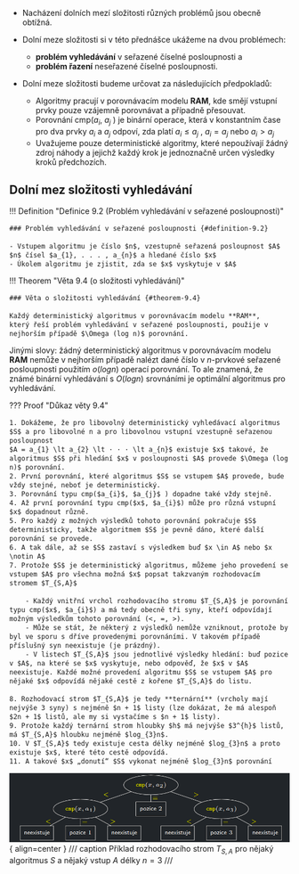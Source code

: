 - Nacházení dolních mezí složitosti různých problémů jsou obecně obtížná.
- Dolní meze složitosti si v této přednášce ukážeme na dvou problémech:

    - **problém vyhledávání** v seřazené číselné posloupnosti a
    - **problém řazení** neseřazené číselné posloupnosti.


- Dolní meze složitosti budeme určovat za následujících předpokladů:

    - Algoritmy pracují v porovnávacím modelu **RAM**, kde smějí vstupní prvky pouze vzájemně porovnávat a případně
      přesouvat.
    - Porovnání cmp($a_{i}$, $a_{j}$ ) je binární operace, která v konstantním
      čase pro dva prvky $a_{i}$ a $a_{j}$ odpoví, zda platí $a_{i} \le a_{j}$ , $a_{i} = a_{j}$
      nebo $a_{i} \gt a_{j}$
    - Uvažujeme pouze deterministické algoritmy, které nepoužívají
      žádný zdroj náhody a jejichž každý krok je jednoznačně určen
      výsledky kroků předchozích.

## Dolní mez složitosti vyhledávání

<a id="definition-9.2"></a>
!!! Definition "Definice 9.2 (Problém vyhledávání v seřazené posloupnosti)"

    ### Problém vyhledávání v seřazené posloupnosti {#definition-9.2}

    - Vstupem algoritmu je číslo $n$, vzestupně seřazená posloupnost $A$ $n$ čísel $a_{1}, . . . , a_{n}$ a hledané číslo $x$
    - Úkolem algoritmu je zjistit, zda se $x$ vyskytuje v $A$

<a id="theorem-9.4"></a>
!!! Theorem "Věta 9.4 (o složitosti vyhledávání)"

    ### Věta o složitosti vyhledávání {#theorem-9.4}

    Každý deterministický algoritmus v porovnávacím modelu **RAM**,
    který řeší problém vyhledávání v seřazené posloupnosti, použije v
    nejhorším případě $\Omega (log n)$ porovnání.

Jinými slovy: žádný deterministický algoritmus v porovnávacím modelu **RAM**
nemůže v nejhorším případě nalézt dané číslo v $n$-prvkové seřazené posloupnosti použitím $o(log n)$ operací porovnání.
To ale znamená, že známé binární vyhledávání s $O(log n)$ srovnáními je optimální algoritmus pro vyhledávání.

??? Proof "Důkaz věty 9.4"

    1. Dokážeme, že pro libovolný deterministický vyhledávací algoritmus $S$ a pro libovolné n a pro libovolnou vstupní vzestupně seřazenou posloupnost 
    $A = a_{1} \lt a_{2} \lt · · · \lt a_{n}$ existuje $x$ takové, že algoritmus $S$ při hledání $x$ v posloupnosti $A$ provede $\Omega (log n)$ porovnání.
    2. První porovnání, které algoritmus $S$ se vstupem $A$ provede, bude vždy stejné, neboť je deterministický.
    3. Porovnání typu cmp($a_{i}$, $a_{j}$ ) dopadne také vždy stejně. 
    4. Až první porovnání typu cmp($x$, $a_{i}$) může pro různá vstupní $x$ dopadnout různě.
    5. Pro každý z možných výsledků tohoto porovnání pokračuje $S$ deterministicky, takže algoritmem $S$ je pevně dáno, které další porovnání se provede.
    6. A tak dále, až se $S$ zastaví s výsledkem buď $x \in A$ nebo $x \notin A$
    7. Protože $S$ je deterministický algoritmus, můžeme jeho provedení se vstupem $A$ pro všechna možná $x$ popsat takzvaným rozhodovacím stromem $T_{S,A}$
    
        - Každý vnitřní vrchol rozhodovacího stromu $T_{S,A}$ je porovnání typu cmp($x$, $a_{i}$) a má tedy obecně tři syny, kteří odpovídají možným výsledkům tohoto porovnání (<, =, >).
        - Může se stát, že některý z výsledků nemůže vzniknout, protože by byl ve sporu s dříve provedenými porovnáními. V takovém případě příslušný syn neexistuje (je prázdný).
        - V listech $T_{S,A}$ jsou jednotlivé výsledky hledání: buď pozice v $A$, na které se $x$ vyskytuje, nebo odpověď, že $x$ v $A$ neexistuje. Každé možné provedení algoritmu $S$ se vstupem $A$ pro nějaké $x$ odpovídá nějaké cestě z kořene $T_{S,A}$ do listu.
    
    8. Rozhodovací strom $T_{S,A}$ je tedy **ternární** (vrcholy mají nejvýše 3 syny) s nejméně $n + 1$ listy (lze dokázat, že má alespoň $2n + 1$ listů, ale my si vystačíme s $n + 1$ listy).
    9. Protože každý ternární strom hloubky $h$ má nejvýše $3^{h}$ listů, má $T_{S,A}$ hloubku nejméně $log_{3}n$.
    10. V $T_{S,A}$ tedy existuje cesta délky nejméně $log_{3}n$ a proto existuje $x$, které této cestě odpovídá.
    11. A takové $x$ „donutí“ $S$ vykonat nejméně $log_{3}n$ porovnání

![Image title](../assets/09/decision_tree.png){ align=center }
/// caption
Příklad rozhodovacího strom $T_{S,A}$ pro nějaký algoritmus $S$ a nějaký vstup $A$ délky $n = 3$
///




